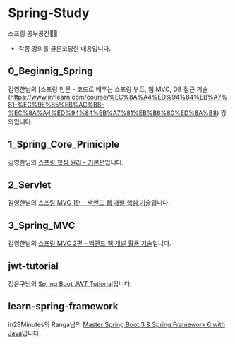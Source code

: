 # Spring-Study
스프링 공부공간👨‍💻

- 각종 강의를 클론코딩한 내용입니다.

## 0_Beginnig_Spring

김영한님의 [스프링 인문 - 코드로 배우는 스프링 부트, 웹 MVC, DB 접근 기술(https://www.inflearn.com/course/%EC%8A%A4%ED%94%84%EB%A7%81-%EC%9E%85%EB%AC%B8-%EC%8A%A4%ED%94%84%EB%A7%81%EB%B6%80%ED%8A%B8) 강의입니다.

## 1_Spring_Core_Priniciple

김영한님의 [스프링 핵심 원리 - 기본편](https://www.inflearn.com/course/%EC%8A%A4%ED%94%84%EB%A7%81-%ED%95%B5%EC%8B%AC-%EC%9B%90%EB%A6%AC-%EA%B8%B0%EB%B3%B8%ED%8E%B8)입니다.

## 2_Servlet

김영한님의 [스프링 MVC 1편 - 백엔드 웹 개발 핵심 기술](https://www.inflearn.com/course/%EC%8A%A4%ED%94%84%EB%A7%81-mvc-1)입니다.

## 3_Spring_MVC

김영한님의 [스프링 MVC 2편 - 백엔드 웹 개발 활용 기술](https://www.inflearn.com/course/%EC%8A%A4%ED%94%84%EB%A7%81-mvc-2)입니다.

## jwt-tutorial

정은구님의 [Spring Boot JWT Tutiorial](https://www.inflearn.com/course/%EC%8A%A4%ED%94%84%EB%A7%81%EB%B6%80%ED%8A%B8-jwt)입니다.

## learn-spring-framework

in28Minutes의 Ranga님의 [Master Spring Boot 3 & Spring Framework 6 with Java](https://www.udemy.com/course/spring-boot-and-spring-framework-tutorial-for-beginners/)입니다.
